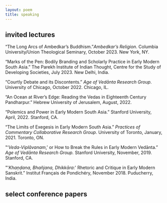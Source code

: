 ```yaml
---
layout: poem
title: speaking
---
```




## invited lectures

“The Long Arcs of Ambedkar’s Buddhism.”*Ambedkar’s Religion*. Columbia University/Union Theological Seminary, October 2023. New York, NY.

“Marks of the Pen: Bodily Branding and Scholarly Practice in Early Modern South Asia.” The Parekh Institute of Indian Thought, Centre for the Study of Developing Societies, July 2023. New Delhi, India.

“Courtly Debate and its Discontents.” *Age of Vedānta Research Group*. University of Chicago, October 2022. Chicago, IL.

“An Ocean at River’s Edge: Reading the Vedas in Eighteenth Century Pandharpur.” Hebrew University of Jerusalem, August, 2022.

“Polemics and Power in Early Modern South Asia.” Stanford University, April, 2022. Stanford, CA.

“The Limits of Exegesis in Early Modern South Asia.” *Practices of Commentary Collaborative Research Group*. University of Toronto, January, 2021. Toronto, ON.

"‘*Veda-Viplāvanam*,’ or How to Break the Rules in Early Modern Vedānta.” *Age of Vedānta Research Group.* Stanford University, November, 2019. Stanford, CA.

"'*Khaṇḍana, Bhañjana, Dhikkāra*:' Rhetoric and Critique in Early Modern Sanskrit.” Institut Français de Pondichéry, November 2018. Puducherry, India.



## select conference papers

